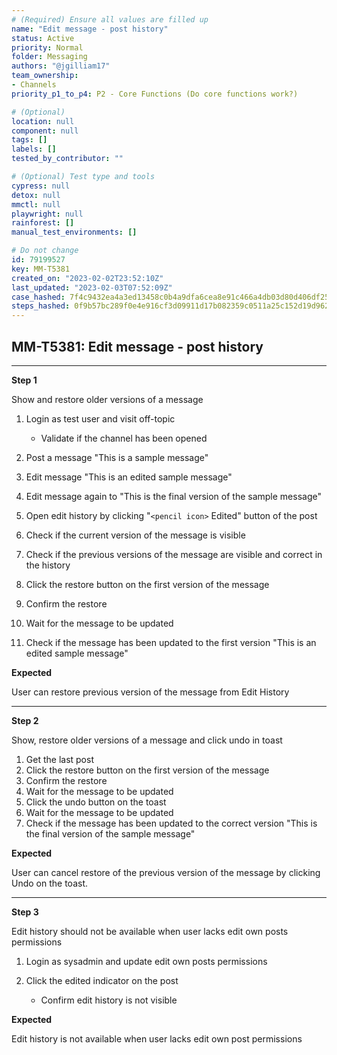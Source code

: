 ```yaml
---
# (Required) Ensure all values are filled up
name: "Edit message - post history"
status: Active
priority: Normal
folder: Messaging
authors: "@jgilliam17"
team_ownership:
- Channels
priority_p1_to_p4: P2 - Core Functions (Do core functions work?)

# (Optional)
location: null
component: null
tags: []
labels: []
tested_by_contributor: ""

# (Optional) Test type and tools
cypress: null
detox: null
mmctl: null
playwright: null
rainforest: []
manual_test_environments: []

# Do not change
id: 79199527
key: MM-T5381
created_on: "2023-02-02T23:52:10Z"
last_updated: "2023-02-03T07:52:09Z"
case_hashed: 7f4c9432ea4a3ed13458c0b4a9dfa6cea8e91c466a4db03d80d406df258de0eda7c833603e975710f07073b342560633
steps_hashed: 0f9b57bc289f0e4e916cf3d09911d17b082359c0511a25c152d19d9628ceb721412ad5f173dc954d96055cb5d8e8bcfa
---
```


<!-- (Auto-generated) Based on frontmatter's "key" and "name" -->

## MM-T5381: Edit message - post history

---

**Step 1**

Show and restore older versions of a message

1. Login as test user and visit off-topic

   - Validate if the channel has been opened

2. Post a message "This is a sample message"

3. Edit message "This is an edited sample message"

4. Edit message again to "This is the final version of the sample message"

5. Open edit history by clicking "`<pencil icon>` Edited" button of the post

6. Check if the current version of the message is visible

7. Check if the previous versions of the message are visible and correct in the history

8. Click the restore button on the first version of the message

9. Confirm the restore

10. Wait for the message to be updated

11. Check if the message has been updated to the first version "This is an edited sample message"

**Expected**

User can restore previous version of the message from Edit History

---

**Step 2**

Show, restore older versions of a message and click undo in toast

1. Get the last post
2. Click the restore button on the first version of the message
3. Confirm the restore
4. Wait for the message to be updated
5. Click the undo button on the toast
6. Wait for the message to be updated
7. Check if the message has been updated to the correct version "This is the final version of the sample message"

**Expected**

User can cancel restore of the previous version of the message by clicking Undo on the toast.

---

**Step 3**

Edit history should not be available when user lacks edit own posts permissions

1. Login as sysadmin and update edit own posts permissions

2. Click the edited indicator on the post

   - Confirm edit history is not visible

**Expected**

Edit history is not available when user lacks edit own post permissions
